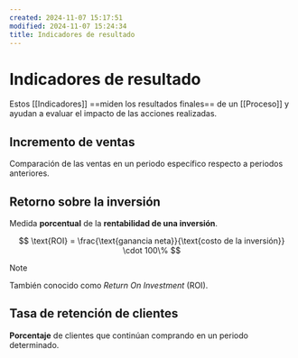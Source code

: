 ```yaml
---
created: 2024-11-07 15:17:51
modified: 2024-11-07 15:24:34
title: Indicadores de resultado
---
```


# Indicadores de resultado

Estos [[Indicadores]] ==miden los resultados finales== de un [[Proceso]] y ayudan a evaluar el impacto de las acciones realizadas.

## Incremento de ventas

Comparación de las ventas en un periodo específico respecto a periodos anteriores.

## Retorno sobre la inversión

Medida **porcentual** de la **rentabilidad de una inversión**.

$$
\text{ROI} =
\frac{\text{ganancia neta}}{\text{costo de la inversión}} \cdot 100\%
$$

> [!note]
> También conocido como *Return On Investment* (ROI).

## Tasa de retención de clientes

**Porcentaje** de clientes que continúan comprando en un periodo determinado.
